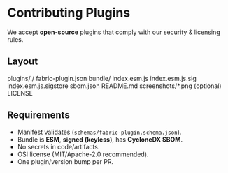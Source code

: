 
# Contributing Plugins

We accept **open-source** plugins that comply with our security & licensing rules.

## Layout
plugins/<publisher>.<name>/
  fabric-plugin.json
  bundle/
    index.esm.js
    index.esm.js.sig
    index.esm.js.sigstore
    sbom.json
  README.md
  screenshots/*.png (optional)
  LICENSE

## Requirements
- Manifest validates (`schemas/fabric-plugin.schema.json`).
- Bundle is **ESM**, **signed (keyless)**, has **CycloneDX SBOM**.
- No secrets in code/artifacts.
- OSI license (MIT/Apache-2.0 recommended).
- One plugin/version bump per PR.
